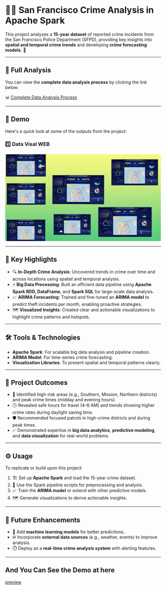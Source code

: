 # 🕵️‍♂️ San Francisco Crime Analysis in Apache Spark

This project analyzes a **15-year dataset** of reported crime incidents from the San Francisco Police Department (SFPD), providing key insights into **spatial and temporal crime trends** and developing **crime forecasting models**. 🚓

---

## 🔗 Full Analysis

You can view the **complete data analysis process** by clicking the link below:

📊 [Complete Data Analysis Process](https://databricks-prod-cloudfront.cloud.databricks.com/public/4027ec902e239c93eaaa8714f173bcfc/3132611002490140/2816849201713231/2491725179032020/latest.html)

---
## 🎥 Demo

Here's a quick look at some of the outputs from the project:

### 1️⃣ **Data Visal WEB**
![WebsiteDemo](.\website-demo-image\Demo.png)

---
## 🌟 Key Highlights

- 🔍 **In-Depth Crime Analysis**: Uncovered trends in crime over time and across locations using spatial and temporal analysis.
- ⚡ **Big Data Processing**: Built an efficient data pipeline using **Apache Spark RDD, DataFrame**, and **Spark SQL** for large-scale data analysis.
- 📈 **ARIMA Forecasting**: Trained and fine-tuned an **ARIMA model** to predict theft incidents per month, enabling proactive strategies.
- 🗺️ **Visualized Insights**: Created clear and actionable visualizations to highlight crime patterns and hotspots.

---

## 🛠️ Tools & Technologies

- **Apache Spark**: For scalable big data analysis and pipeline creation.
- **ARIMA Model**: For time-series crime forecasting.
- **Visualization Libraries**: To present spatial and temporal patterns clearly.

---

## 🚀 Project Outcomes

- 📌 Identified high-risk areas (e.g., Southern, Mission, Northern districts) and peak crime times (midday and evening hours).  
- 🕒 Revealed safe hours for travel (4–6 AM) and trends showing higher crime rates during daylight saving time.  
- 🛡️ Recommended focused patrols in high-crime districts and during peak times.  
- ✅ Demonstrated expertise in **big data analytics**, **predictive modeling**, and **data visualization** for real-world problems.

---

## ⚙️ Usage

To replicate or build upon this project:

1. 🏗️ Set up **Apache Spark** and load the 15-year crime dataset.  
2. 📑 Use the Spark pipeline scripts for preprocessing and analysis.  
3. 📈 Train the **ARIMA model** or extend with other predictive models.  
4. 🗺️ Generate visualizations to derive actionable insights.

---

## 🔮 Future Enhancements

- 🤖 Add **machine learning models** for better predictions.
- 🌐 Incorporate **external data sources** (e.g., weather, events) to improve analysis.
- ⏱️ Deploy as a **real-time crime analysis system** with alerting features.

---
## And You Can See the Demo at here

[preview](.\website-demo-image\SF_Cri_Web_Preview.mp4)

